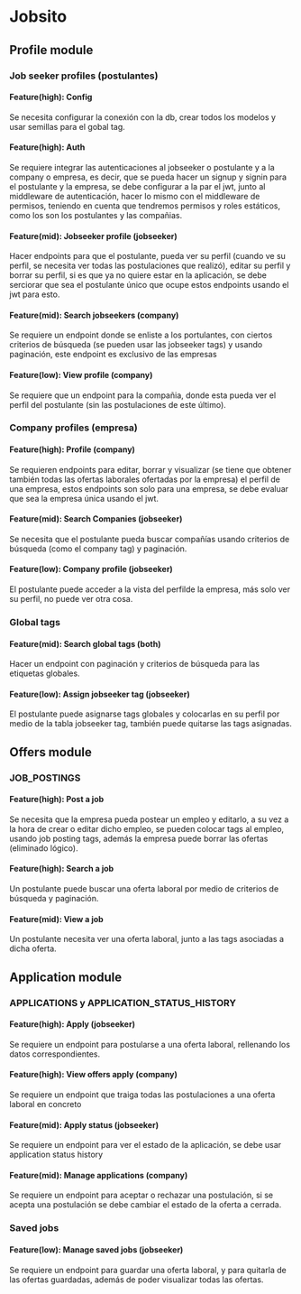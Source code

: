 # Jobsito

## Profile module

### Job seeker profiles (postulantes)

#### Feature(high): Config

Se necesita configurar la conexión con la db, crear todos los modelos y usar semillas para el gobal tag.

#### Feature(high): Auth

Se requiere integrar las autenticaciones al jobseeker o postulante y a la company o empresa, es decir, que se pueda hacer un signup y signin para el postulante y la empresa, se debe configurar a la par el jwt, junto al middleware de autenticación, hacer lo mismo con el middleware de permisos, teniendo en cuenta que tendremos permisos y roles estáticos, como los son los postulantes y las compañias.

#### Feature(mid): Jobseeker profile (jobseeker)

Hacer endpoints para que el postulante, pueda ver su perfil (cuando ve su perfil, se necesita ver todas las postulaciones que realizó), editar su perfil y borrar su perfil, si es que ya no quiere estar en la aplicación, se debe serciorar que sea el postulante único que ocupe estos endpoints usando el jwt para esto.

#### Feature(mid): Search jobseekers (company)

Se requiere un endpoint donde se enliste a los portulantes, con ciertos criterios de búsqueda (se pueden usar las jobseeker tags) y usando paginación, este endpoint es exclusivo de las empresas

#### Feature(low): View profile (company)

Se requiere que un endpoint para la compañia, donde esta pueda ver el perfil del postulante (sin las postulaciones de este último).

### Company profiles (empresa)

#### Feature(high): Profile (company)

Se requieren endpoints para editar, borrar y visualizar (se tiene que obtener también todas las ofertas laborales ofertadas por la empresa) el perfil de una empresa, estos endpoints son solo para una empresa, se debe evaluar que sea la empresa única usando el jwt.

#### Feature(mid): Search Companies (jobseeker)

Se necesita que el postulante pueda buscar compañías usando criterios de búsqueda (como el company tag) y paginación.

#### Feature(low): Company profile (jobseeker)

El postulante puede acceder a la vista del perfilde la empresa, más solo ver su perfil, no puede ver otra cosa.

### Global tags

#### Feature(mid): Search global tags (both)

Hacer un endpoint con paginación y criterios de búsqueda para las etiquetas globales.

#### Feature(low): Assign jobseeker tag (jobseeker)

El postulante puede asignarse tags globales y colocarlas en su perfil por medio de la tabla jobseeker tag, también puede quitarse las tags asignadas.

## Offers module

### JOB_POSTINGS

#### Feature(high): Post a job

Se necesita que la empresa pueda postear un empleo y editarlo, a su vez a la hora de crear o editar dicho empleo, se pueden colocar tags al empleo, usando job posting tags, además la empresa puede borrar las ofertas (eliminado lógico).

#### Feature(high): Search a job

Un postulante puede buscar una oferta laboral por medio de criterios de búsqueda y paginación.

#### Feature(mid): View a job

Un postulante necesita ver una oferta laboral, junto a las tags asociadas a dicha oferta.

## Application module

### APPLICATIONS y APPLICATION_STATUS_HISTORY

#### Feature(high): Apply (jobseeker)

Se requiere un endpoint para postularse a una oferta laboral, rellenando los datos correspondientes.

#### Feature(high): View offers apply (company)

Se requiere un endpoint que traiga todas las postulaciones a una oferta laboral en concreto

#### Feature(mid): Apply status (jobseeker)

Se requiere un endpoint para ver el estado de la aplicación, se debe usar application status history

#### Feature(mid): Manage applications (company)

Se requiere un endpoint para aceptar o rechazar una postulación, si se acepta una postulación se debe cambiar el estado de la oferta a cerrada.

### Saved jobs

#### Feature(low): Manage saved jobs (jobseeker)

Se requiere un endpoint para guardar una oferta laboral, y para quitarla de las ofertas guardadas, además de poder visualizar todas las ofertas.
